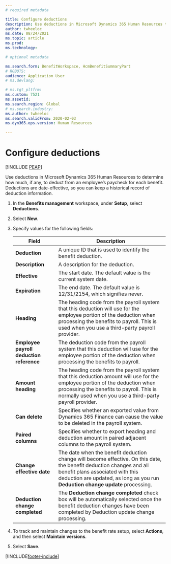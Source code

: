 ```yaml
---
# required metadata

title: Configure deductions
description: Use deductions in Microsoft Dynamics 365 Human Resources to determine how much, if any, to deduct from an employee’s paycheck for each benefit.
author: twheeloc
ms.date: 08/24/2021
ms.topic: article
ms.prod: 
ms.technology: 

# optional metadata

ms.search.form: BenefitWorkspace, HcmBenefitSummaryPart
# ROBOTS: 
audience: Application User
# ms.devlang: 

# ms.tgt_pltfrm: 
ms.custom: 7521
ms.assetid: 
ms.search.region: Global
# ms.search.industry: 
ms.author: twheeloc
ms.search.validFrom: 2020-02-03
ms.dyn365.ops.version: Human Resources

---
```


# Configure deductions


[!INCLUDE [PEAP](../includes/peap-2.md)]

Use deductions in Microsoft Dynamics 365 Human Resources to determine how much, if any, to deduct from an employee’s paycheck for each benefit. Deductions are date-effective, so you can keep a historical record of deduction information. 

1. In the **Benefits management** workspace, under **Setup**, select **Deductions**.

2. Select **New**.

3. Specify values for the following fields:

   | Field | Description |
   | --- | --- |
   | **Deduction** | A unique ID that is used to identify the benefit deduction. |
   | **Description** | A description for the deduction. |
   | **Effective** | The start date. The default value is the current system date. |
   | **Expiration** | The end date. The default value is 12/31/2154, which signifies never. |
   | **Heading** | The heading code from the payroll system that this deduction will use for the employee portion of the deduction when processing the benefits to payroll. This is used when you use a third-party payroll provider. |
   | **Employee payroll deduction reference** | The deduction code from the payroll system that this deduction will use for the employee portion of the deduction when processing the benefits to payroll. |
   | **Amount heading** | The heading code from the payroll system that this deduction amount will use for the employee portion of the deduction when processing the benefits to payroll. This is normally used when you use a third-party payroll provider. |
   | **Can delete** | Specifies whether an exported value from Dynamics 365 Finance can cause the value to be deleted in the payroll system. |
   | **Paired columns** | Specifies whether to export heading and deduction amount in paired adjacent columns to the payroll system. |
   | **Change effective date** | The date when the benefit deduction change will become effective. On this date, the benefit deduction changes and all benefit plans associated with this deduction are updated, as long as you run **Deduction change update** processing. |
   | **Deduction change completed** | The **Deduction change completed** check box will be automatically selected once the benefit deduction changes have been completed by Deduction update change processing. |
   
4. To track and maintain changes to the benefit rate setup, select **Actions**, and then select **Maintain versions**.

5. Select **Save**. 


[!INCLUDE[footer-include](../includes/footer-banner.md)]

